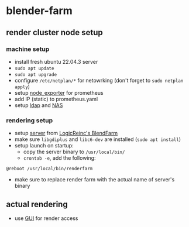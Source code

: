 # blender-farm

## render cluster node setup

### machine setup

- install fresh ubuntu 22.04.3 server
- `sudo apt update`
- `sudo apt upgrade`
- configure `/etc/netplan/*` for netowrking (don't forget to `sudo netplan apply`)
- setup [node_exporter](https://github.com/NCPlyn/grafana_prometheus_node-exporter/tree/main) for prometheus
- add IP (static) to prometheus.yaml
- setup [ldap](https://github.com/tweetlol/ubuntu-su-clone) and [NAS](https://github.com/tweetlol/ubuntu-su-clone)

### rendering setup

- setup [server](https://github.com/LogicReinc/LogicReinc.BlendFarm/releases) from [LogicReinc's BlendFarm](https://github.com/LogicReinc/LogicReinc.BlendFarm/tree/main)
- make sure `libgdiplus` and `libc6-dev` are installed (`sudo apt install`)
- setup launch on startup:
  - copy the server binary to `/usr/local/bin/`
  - `crontab -e`, add the following:

```crontab
@reboot /usr/local/bin/renderfarm
```

- make sure to replace render farm with the actual name of server's binary

## actual rendering

- use [GUI](https://github.com/LogicReinc/LogicReinc.BlendFarm/releases) for render access
